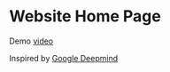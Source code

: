 # Website Home Page

Demo [video](https://youtu.be/VbJLICb5YvI)

Inspired by [Google Deepmind](https://deepmind.google/)
